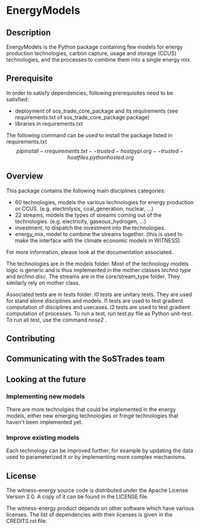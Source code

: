 # EnergyModels


## Description
EnergyModels is the Python package containing few models for energy production technologies, carbon capture, usage and storage (CCUS) technologies, and the processes to combine them into a single energy mix.

## Prerequisite
In order to satisfy dependencies, following prerequisites need to be satisfied:
* deployment of sos\_trade\_core\_package and its requirements (see requirements.txt of sos\_trade\_core\_package package)
* libraries in requirements.txt

The following command can be used to install the package listed in requirements.txt
$$pip install -r requirements.txt --trusted-host pypi.org --trusted-host files.pythonhosted.org$$


## Overview

This package contains the following main disciplines categories:
* 60 technologies, models the various technologies for energy production or CCUS. (e.g. electrolysis, coal_generation, nuclear, ...)
* 22 streams, models the types of streams coming out of the technologies. (e.g. electricity, gaseous_hydrogen, ...)
* investment, to dispatch the investment into the technologies.
* energy_mix, model to combine the streams together. (this is used to make the interface with the climate economic models in WITNESS)

For more information, please look at the documentation associated.

The technologies are in the models folder. Most of the technology models logic is generic and is thus implemented in the 
mother classes *techno type* and *techno disc*.
The streams are in the core/stream_type folder. They similarly rely on mother class.

Associated tests are in tests folder.
l0 tests are unitary tests. They are used for stand alone disciplines and models.
l1 tests are used to test gradient computation of disciplines and usecases.
l2 tests are used to test gradient computation of processes.
To run a test, run test.py file as Python unit-test.
To run all test, use the command *nose2* .


## Contributing

## Communicating with the SoSTrades team

## Looking at the future

### Implementing new models

There are more technolgies that could be implemented in the energy models, either new emerging technologies or fringe technologies that haven't been implemented yet.

### Improve existing models

Each technology can be improved further, for example by updating the data used to parameterized it or by implementing more complex mechanisms.

## License
The witness-energy source code is distributed under the Apache License Version 2.0.
A copy of it can be found in the LICENSE file.

The witness-energy product depends on other software which have various licenses.
The list of dependencies with their licenses is given in the CREDITS.rst file.
